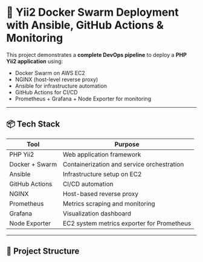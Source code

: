 # 🚀 Yii2 Docker Swarm Deployment with Ansible, GitHub Actions & Monitoring

This project demonstrates a **complete DevOps pipeline** to deploy a **PHP Yii2 application** using:

- Docker Swarm on AWS EC2  
- NGINX (host-level reverse proxy)  
- Ansible for infrastructure automation  
- GitHub Actions for CI/CD  
- Prometheus + Grafana + Node Exporter for monitoring  

---

## 📦 Tech Stack

| Tool            | Purpose                                      |
|-----------------|----------------------------------------------|
| PHP Yii2        | Web application framework                    |
| Docker + Swarm  | Containerization and service orchestration   |
| Ansible         | Infrastructure setup on EC2                  |
| GitHub Actions  | CI/CD automation                             |
| NGINX           | Host-based reverse proxy                     |
| Prometheus      | Metrics scraping and monitoring              |
| Grafana         | Visualization dashboard                      |
| Node Exporter   | EC2 system metrics exporter for Prometheus   |

---

## 📁 Project Structure

